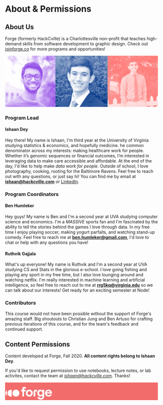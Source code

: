 # About & Permissions

## About Us
Forge (formerly HackCville) is a Charlottesville non-profit that teaches high-demand skills from software development to graphic design. Check out [joinforge.co](https://joinforge.co/) for more programs and opportunities!

 ![Ishaan, Ben, & Ruthvik](instructors.png)

### Program Lead
#### Ishaan Dey
Hey there! My name is Ishaan, I'm third year at the University of Virginia studying statistics & economics, and hopefully medicine. he common denominator across my interests: making healthcare work for people. Whether it’s genomic sequences or financial outcomes, I’m interested in leveraging data to make care accessible and affordable. At the end of the day, I'd like to help make *data work for people*. Outside of school, I love photography, cooking, rooting for the Baltimore Ravens. Feel free to reach out with any questions, or just say hi! You can find me by email at **ishaan@hackcville.com** or [LinkedIn](https://www.linkedin.com/in/ishaan-dey/).

### Program Coordinators
#### Ben Humleker
Hey guys! My name is Ben and I'm a second year at UVA studying computer science and economics. I'm a *MASSIVE* sports fan and I'm fascinated by the ability to tell the stories behind the games I love through data. In my free time I enjoy playing soccer, making yogurt parfaits, and watching stand-up comedy. Feel free to reach me at **ben.humleker@gmail.com**, I'd love to chat or help with any questions you have!

#### Ruthvik Gajjala
What's up everyone! My name is Ruthvik and I'm a second year at UVA studying CS and Stats in the glorious e-school. I love going fishing and playing any sport in my free time, but I also love lounging around and watching netflix. I'm really interested in machine learning and artificial intelligence, so feel free to reach out to me at **rrg5kq@virginia.edu** so we can talk about our interests! Get ready for an exciting semester at Node!

### Contributors
This course would not have been possible without the support of Forge's amazing staff. Big shoutouts to Christian Jung and Ben Artuso for crafting previous iterations of this course, and for the team's feedback and continued support. 

## Content Permissions
Content developed at Forge, Fall 2020. **All content rights belong to Ishaan Dey**.

If you'd like to request permission to use notebooks, lecture notes, or lab activites, contact the team at *ishaan@hackcville.com*. Thanks!

![Forge](../screenshots/forge-coral-banner.png)